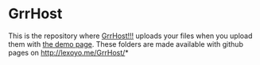 # GrrHost
This is the repository where [GrrHost!!!](https://github.com/lexoyo/GrrHost-core/) uploads your files when you upload them with [the demo page](https://grrhosting2.herokuapp.com/). These folders are made available with github pages on http://lexoyo.me/GrrHost/*

